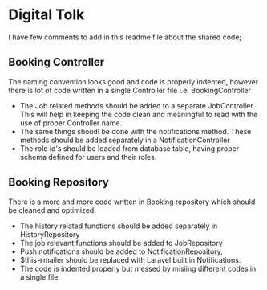 # Digital Tolk
I have few comments to add in this readme file about the shared code;
## Booking Controller
The naming convention looks good and code is properly indented, however there is lot of code written in a single Controller file i.e. BookingController
- The Job related methods should be added to a separate JobController. This will help in keeping the code clean and meaningful to read with the use of proper Controller name.
- The same things shoudl be done with the notifications method. These methods should be added separately in a NotificationController
- The role id's should be loaded from database table, having proper schema defined for users and their roles.

## Booking Repository
There is a more and more code written in Booking repository which should be cleaned and optimized.
- The history related functions should be added separately in HistoryRepository
- The job relevant functions should be added to JobRepository
- Push notifications should be added to NotificationRepository,
- $this->mailer should be replaced with Laravel built in Notifications.
- The code is indented properly but messed by misiing different codes in a single file.
